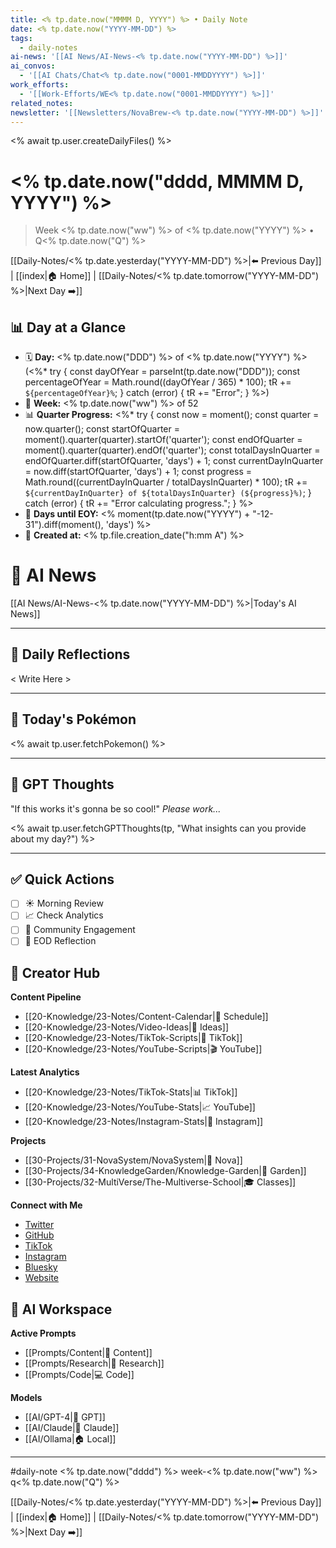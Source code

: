 ```yaml
---
title: <% tp.date.now("MMMM D, YYYY") %> • Daily Note
date: <% tp.date.now("YYYY-MM-DD") %>
tags:
  - daily-notes
ai-news: '[[AI News/AI-News-<% tp.date.now("YYYY-MM-DD") %>]]'
ai_convos:
  - '[[AI Chats/Chat<% tp.date.now("0001-MMDDYYYY") %>]]'
work_efforts:
  - '[[Work-Efforts/WE<% tp.date.now("0001-MMDDYYYY") %>]]'
related_notes:
newsletter: '[[Newsletters/NovaBrew-<% tp.date.now("YYYY-MM-DD") %>]]'
---
```

<% await tp.user.createDailyFiles() %>
# <% tp.date.now("dddd, MMMM D, YYYY") %>
> Week <% tp.date.now("ww") %> of <% tp.date.now("YYYY") %> • Q<% tp.date.now("Q") %>

[[Daily-Notes/<% tp.date.yesterday("YYYY-MM-DD") %>|⬅️ Previous Day]] | [[index|🏠 Home]] | [[Daily-Notes/<% tp.date.tomorrow("YYYY-MM-DD") %>|Next Day ➡️]]

## 📊 Day at a Glance
- 🗓️ **Day:** <% tp.date.now("DDD") %> of <% tp.date.now("YYYY") %> (<%*
try {
  const dayOfYear = parseInt(tp.date.now("DDD"));
  const percentageOfYear = Math.round((dayOfYear / 365) * 100);
  tR += `${percentageOfYear}%`;
} catch (error) {
  tR += "Error";
} %>)
- 📅 **Week:** <% tp.date.now("ww") %> of 52
- 📊 **Quarter Progress:** <%*
try {
  const now = moment();
  const quarter = now.quarter();
  const startOfQuarter = moment().quarter(quarter).startOf('quarter');
  const endOfQuarter = moment().quarter(quarter).endOf('quarter');
  const totalDaysInQuarter = endOfQuarter.diff(startOfQuarter, 'days') + 1;
  const currentDayInQuarter = now.diff(startOfQuarter, 'days') + 1;
  const progress = Math.round((currentDayInQuarter / totalDaysInQuarter) * 100);
  tR += `${currentDayInQuarter} of ${totalDaysInQuarter} (${progress}%)`;
} catch (error) {
  tR += "Error calculating progress.";
} %>
- 🎯 **Days until EOY:** <% moment(tp.date.now("YYYY") + "-12-31").diff(moment(), 'days') %>
- 🔄 **Created at:** <% tp.file.creation_date("h:mm A") %>


# 📰 AI News
[[AI News/AI-News-<% tp.date.now("YYYY-MM-DD") %>|Today's AI News]]

---

## 📝 Daily Reflections

< Write Here >

---

## 🐾 Today's Pokémon

<% await tp.user.fetchPokemon() %>

---

## 🤖 GPT Thoughts

"If this works it's gonna be so cool!"
*Please work...*

<% await tp.user.fetchGPTThoughts(tp, "What insights can you provide about my day?") %>


---

## ✅ Quick Actions
- [ ] ☀️ Morning Review
- [ ] 📈 Check Analytics
- [ ] 🤝 Community Engagement
- [ ] 🌙 EOD Reflection

## 📱 Creator Hub
**Content Pipeline**
- [[20-Knowledge/23-Notes/Content-Calendar|📅 Schedule]]
- [[20-Knowledge/23-Notes/Video-Ideas|🎥 Ideas]]
- [[20-Knowledge/23-Notes/TikTok-Scripts|📝 TikTok]]
- [[20-Knowledge/23-Notes/YouTube-Scripts|🎬 YouTube]]

**Latest Analytics**
- [[20-Knowledge/23-Notes/TikTok-Stats|📊 TikTok]]
- [[20-Knowledge/23-Notes/YouTube-Stats|📈 YouTube]]
- [[20-Knowledge/23-Notes/Instagram-Stats|📸 Instagram]]

**Projects**
- [[30-Projects/31-NovaSystem/NovaSystem|🤖 Nova]]
- [[30-Projects/34-KnowledgeGarden/Knowledge-Garden|🌳 Garden]]
- [[30-Projects/32-MultiVerse/The-Multiverse-School|🎓 Classes]]

**Connect with Me**
- [Twitter](https://twitter.com/thecoffeejesus)
- [GitHub](https://github.com/ctavolazzi)
- [TikTok](https://tiktok.com/@thecoffeejesus)
- [Instagram](https://instagram.com/thecoffeejesus)
- [Bluesky](https://bsky.app/profile/thecoffeejesus.bsky.social)
- [Website](https://thecoffeejesus.com)

## 🤖 AI Workspace
**Active Prompts**
- [[Prompts/Content|📝 Content]]
- [[Prompts/Research|🔬 Research]]
- [[Prompts/Code|💻 Code]]

**Models**
- [[AI/GPT-4|💬 GPT]]
- [[AI/Claude|🧠 Claude]]
- [[AI/Ollama|🏠 Local]]

---

#daily-note  <% tp.date.now("dddd") %> week-<% tp.date.now("ww") %> q<% tp.date.now("Q") %>

[[Daily-Notes/<% tp.date.yesterday("YYYY-MM-DD") %>|⬅️ Previous Day]] | [[index|🏠 Home]] | [[Daily-Notes/<% tp.date.tomorrow("YYYY-MM-DD") %>|Next Day ➡️]]
